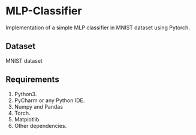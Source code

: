 # MLP-Classifier
Implementation of a simple MLP classifier in MNIST dataset using Pytorch.

## Dataset
MNIST dataset 

## Requirements
1. Python3.
2. PyCharm or any Python IDE.
3. Numpy and Pandas
4. Torch. 
5. Matplotlib.
6. Other dependencies.
